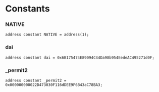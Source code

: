 # Constants
### NATIVE

```solidity
address constant NATIVE = address(1);
```

### dai

```solidity
address constant dai = 0x6B175474E89094C44Da98b954EedeAC495271d0F;
```

### _permit2

```solidity
address constant _permit2 = 0x000000000022D473030F116dDEE9F6B43aC78BA3;
```

